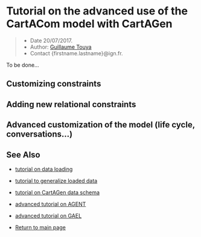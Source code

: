 # Tutorial on the advanced use of the CartACom model with CartAGen

> - Date 20/07/2017.
> - Author: [Guillaume Touya][1]
> - Contact {firstname.lastname}@ign.fr.


To be done...


Customizing constraints
-------------



Adding new relational constraints
-------------



Advanced customization of the model (life cycle, conversations...)
-------------


See Also
-------------
- [tutorial on data loading][8]
- [tutorial to generalize loaded data][9]
- [tutorial on CartAGen data schema][7]
- [advanced tutorial on AGENT][10]
- [advanced tutorial on GAEL][12]


- [Return to main page][6]


[1]: http://www.tandfonline.com/doi/abs/10.1080/13658810410001672881
[6]: https://ignf.github.io/CartAGen
[7]: /tuto_agents.md
[8]: /tuto_import_data.md
[9]: /tuto_schema.md
[10]: /AGENT_advanced_tutorial.md
[12]: /GAEL_advanced_tutorial.md
